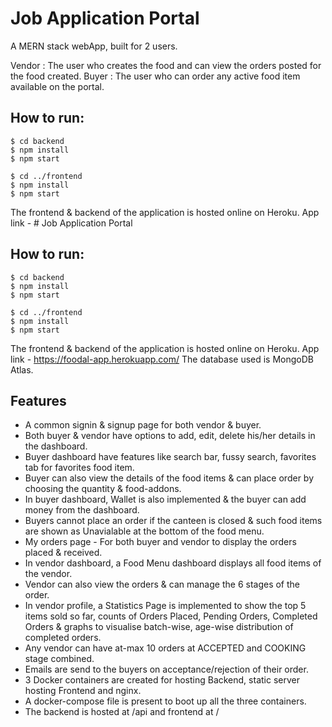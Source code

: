 # Job Application Portal

A MERN stack webApp, built for 2 users.

Vendor : The user who creates the food and can view the orders posted for the food created.
Buyer : The user who can order any active food item available on the portal.

## How to run:


```shell
$ cd backend
$ npm install
$ npm start

$ cd ../frontend
$ npm install
$ npm start
```

The frontend & backend of the application is hosted online on Heroku. App link - # Job Application Portal

## How to run:


```shell
$ cd backend
$ npm install
$ npm start

$ cd ../frontend
$ npm install
$ npm start
```

The frontend & backend of the application is hosted online on Heroku. App link - https://foodal-app.herokuapp.com/
The database used is MongoDB Atlas.
<!-- 
## Features

- A common signin & signup page for both vendor & buyer.
- Both buyer & vendor have options to add, edit, delete his/her details in the dashboard.
- Buyer dashboard have features like search bar, fussy search, favorites tab for favorites food item.
- Buyer can also view the details of the food items & can place order by choosing the quantity & food-addons.
- In buyer dashboard, Wallet is also implemented & the buyer can add money from the dashboard.
- Buyers cannot place an order if the canteen is closed & such food items are shown as Unavialable at the bottom of the food menu.
- My orders page - For both buyer and vendor to display the orders placed & received.
- In vendor dashboard, a Food Menu dashboard displays all food items of the vendor.
- Vendor can also view the orders & can manage the 6 stages of the order. 
- In vendor profile, a Statistics Page is implemented to show the top 5 items sold so far, counts of Orders Placed, Pending Orders, Completed Orders & graphs to visualise batch-wise, age-wise distribution of completed orders.
- Any vendor can have at-max 10 orders at ACCEPTED and COOKING stage combined.
- Emails are send to the buyers on acceptance/rejection of their order. The database used is MongoDB Atlas. -->


## Features

- A common signin & signup page for both vendor & buyer.
- Both buyer & vendor have options to add, edit, delete his/her details in the dashboard.
- Buyer dashboard have features like search bar, fussy search, favorites tab for favorites food item.
- Buyer can also view the details of the food items & can place order by choosing the quantity & food-addons.
- In buyer dashboard, Wallet is also implemented & the buyer can add money from the dashboard.
- Buyers cannot place an order if the canteen is closed & such food items are shown as Unavialable at the bottom of the food menu.
- My orders page - For both buyer and vendor to display the orders placed & received.
- In vendor dashboard, a Food Menu dashboard displays all food items of the vendor.
- Vendor can also view the orders & can manage the 6 stages of the order. 
- In vendor profile, a Statistics Page is implemented to show the top 5 items sold so far, counts of Orders Placed, Pending Orders, Completed Orders & graphs to visualise batch-wise, age-wise distribution of completed orders.
- Any vendor can have at-max 10 orders at ACCEPTED and COOKING stage combined.
- Emails are send to the buyers on acceptance/rejection of their order. 
- 3 Docker containers are created for hosting Backend, static server hosting Frontend and nginx.
- A docker-compose file is present to boot up all the three containers.
- The backend is hosted at /api and frontend at /
